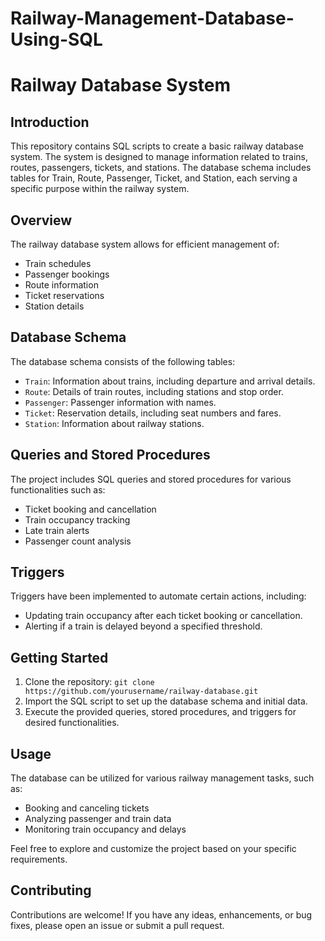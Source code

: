 # Railway-Management-Database-Using-SQL
# Railway Database System
## Introduction
This repository contains SQL scripts to create a basic railway database system. The system is designed to manage information related to trains, routes, passengers, tickets, and stations. The database schema includes tables for Train, Route, Passenger, Ticket, and Station, each serving a specific purpose within the railway system.

## Overview

The railway database system allows for efficient management of:

- Train schedules
- Passenger bookings
- Route information
- Ticket reservations
- Station details

## Database Schema

The database schema consists of the following tables:

- `Train`: Information about trains, including departure and arrival details.
- `Route`: Details of train routes, including stations and stop order.
- `Passenger`: Passenger information with names.
- `Ticket`: Reservation details, including seat numbers and fares.
- `Station`: Information about railway stations.

## Queries and Stored Procedures

The project includes SQL queries and stored procedures for various functionalities such as:

- Ticket booking and cancellation
- Train occupancy tracking
- Late train alerts
- Passenger count analysis

## Triggers

Triggers have been implemented to automate certain actions, including:

- Updating train occupancy after each ticket booking or cancellation.
- Alerting if a train is delayed beyond a specified threshold.

## Getting Started

1. Clone the repository: `git clone https://github.com/yourusername/railway-database.git`
2. Import the SQL script to set up the database schema and initial data.
3. Execute the provided queries, stored procedures, and triggers for desired functionalities.

## Usage

The database can be utilized for various railway management tasks, such as:

- Booking and canceling tickets
- Analyzing passenger and train data
- Monitoring train occupancy and delays

Feel free to explore and customize the project based on your specific requirements.

## Contributing

Contributions are welcome! If you have any ideas, enhancements, or bug fixes, please open an issue or submit a pull request.



